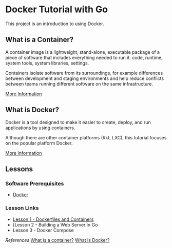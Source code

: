 # Docker Tutorial with Go
This project is an introduction to using Docker. 


## What is a Container?
A container image is a lightweight, stand-alone, executable package of a piece of software that includes everything needed to run it: code, runtime, system tools, system libraries, settings.

Containers isolate software from its surroundings, for example differences between development and staging environments and help reduce conflicts between teams running different software on the same infrastructure.

[More Information](https://www.docker.com/what-container)

## What is Docker?
Docker is a tool designed to make it easier to create, deploy, and run applications by using containers. 

Although there are other container platforms (Rkt, LXC), this tutorial focuses on the popular platform Docker.

[More Information](https://opensource.com/resources/what-docker)


## Lessons

### Software Prerequisites
 - [Docker](https://docs.docker.com/install/)

### Lesson Links
 - [Lesson 1 - Dockerfiles and Containers](https://github.com/dgallegos/docker-tutorial/blob/master/lessons/lesson-1.md)
 - [Lesson 2 - Building a Web Server in Go
 - Lesson 3 - Docker Compose


*References*
[What is a container?](https://www.docker.com/what-container)
[What is Docker?](https://opensource.com/resources/what-docker)

